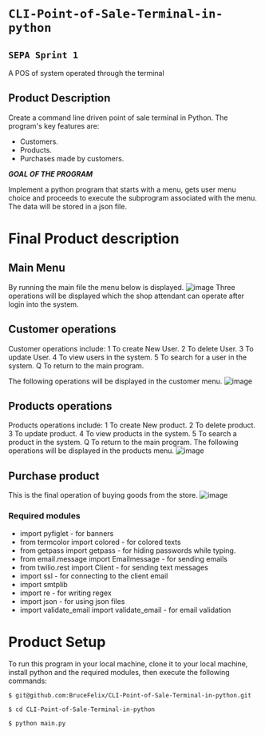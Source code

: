 # `CLI-Point-of-Sale-Terminal-in-python` #
## `SEPA Sprint 1` ##
A POS of system operated through the terminal
## Product Description ##
Create a command line driven point of sale terminal in Python.
The program's key features are:
  - Customers.
  - Products.
  - Purchases made by customers.
  
***GOAL OF THE PROGRAM***

Implement a python program that starts with a menu, gets user menu choice and proceeds to execute the subprogram associated with the menu.
The data will be stored in a json file.

# Final Product description
## Main Menu
By running the main file the menu below is displayed.
![image](https://user-images.githubusercontent.com/44478872/197124400-d4787dbc-7873-4f6e-bf90-fa60b22ebaac.png)
Three operations will be displayed which the shop attendant can operate after login into the system.

## Customer operations
Customer operations include:
  1 To create New User.
  2 To delete User.
  3 To update User.
  4 To view users in the system.
  5 To search for a user in the system.
  Q To return to the main program.

The following operations will be displayed in the customer menu.
![image](https://user-images.githubusercontent.com/44478872/197124790-e98d3753-ba82-4d0b-98da-96e6ed299392.png)

## Products operations
Products operations include:
  1 To create New product.
  2 To delete product.
  3 To update product.
  4 To view products in the system.
  5 To search a product in the system.
  Q To return to the main program.
The following operations will be displayed in the products menu.
![image](https://user-images.githubusercontent.com/44478872/197125884-9180f160-420e-41fa-8645-9829b19f0a3d.png)

## Purchase product
This is the final operation of buying goods from the store.
![image](https://user-images.githubusercontent.com/44478872/197126172-e4ff2d48-dcb1-4701-9e06-c38ec280ea55.png)

### Required modules
- import pyfiglet - for banners
- from termcolor import colored - for colored texts
- from getpass import getpass - for hiding passwords while typing.
- from email.message import Emailmessage - for sending emails
- from twilio.rest import Client - for sending text messages
- import ssl - for connecting to the client email
- import smtplib 
- import re - for writing regex
- import json - for using json files
- import validate_email import validate_email - for email validation

# Product Setup
To run this program in your local machine, clone it to your local machine, install python and the required modules, then execute the following commands:

`$ git@github.com:BruceFelix/CLI-Point-of-Sale-Terminal-in-python.git`

`$ cd CLI-Point-of-Sale-Terminal-in-python`

`$ python main.py`
